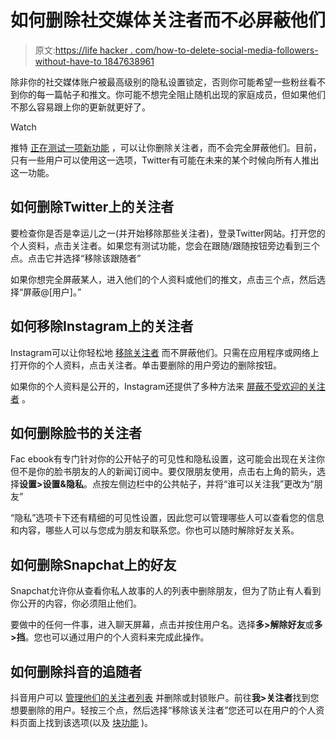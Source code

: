 # 如何删除社交媒体关注者而不必屏蔽他们

> 原文:[https://life hacker . com/how-to-delete-social-media-followers-without-have-to 1847638961](https://lifehacker.com/how-to-delete-social-media-followers-without-having-to-1847638961)

除非你的社交媒体账户被最高级别的隐私设置锁定，否则你可能希望一些粉丝看不到你的每一篇帖子和推文。你可能不想完全阻止随机出现的家庭成员，但如果他们不那么容易跟上你的更新就更好了。

Watch

推特 [正在测试一项新功能](https://9to5mac.com/2021/09/07/twitter-testing-the-ability-to-remove-followers-without-blocking-them/) ，可以让你删除关注者，而不会完全屏蔽他们。目前，只有一些用户可以使用这一选项，Twitter有可能在未来的某个时候向所有人推出这一功能。

## 如何删除Twitter上的关注者

要检查你是否是幸运儿之一(并开始移除那些关注者)，登录Twitter网站。打开您的个人资料，点击关注者。如果您有测试功能，您会在跟随/跟随按钮旁边看到三个点。点击它并选择“移除该跟随者”

如果你想完全屏蔽某人，进入他们的个人资料或他们的推文，点击三个点，然后选择“屏蔽@[用户]。”

## 如何移除Instagram上的关注者

Instagram可以让你轻松地 [移除关注者](https://www.facebook.com/help/instagram/413012278753813) 而不屏蔽他们。只需在应用程序或网络上打开你的个人资料，点击关注者。单击要删除的用户旁边的删除按钮。

如果你的个人资料是公开的，Instagram还提供了多种方法来 [屏蔽不受欢迎的关注者](https://help.instagram.com/426700567389543) 。

## 如何删除脸书的关注者

Fac ebook有专门针对你的公开帖子的可见性和隐私设置，这可能会出现在关注你但不是你的脸书朋友的人的新闻订阅中。要仅限朋友使用，点击右上角的箭头，选择**设置>设置&隐私**。点按左侧边栏中的公共帖子，并将“谁可以关注我”更改为“朋友”

“隐私”选项卡下还有精细的可见性设置，因此您可以管理哪些人可以查看您的信息和内容，哪些人可以与您成为朋友和联系您。你也可以随时解除好友关系。

## 如何删除Snapchat上的好友

Snapchat允许你从查看你私人故事的人的列表中删除朋友，但为了防止有人看到你公开的内容，你必须阻止他们。

要做中的任何一件事，进入聊天屏幕，点击并按住用户名。选择**多>解除好友**或**多>挡**。您也可以通过用户的个人资料来完成此操作。

## 如何删除抖音的追随者

抖音用户可以 [管理他们的关注者列表](https://support.tiktok.com/en/using-tiktok/followers-and-following/removing-followers) 并删除或封锁账户。前往**我>关注者**找到您想要删除的用户。轻按三个点，然后选择“移除该关注者”您还可以在用户的个人资料页面上找到该选项(以及 [块功能](https://support.tiktok.com/en/using-tiktok/followers-and-following/blocking-the-users) )。